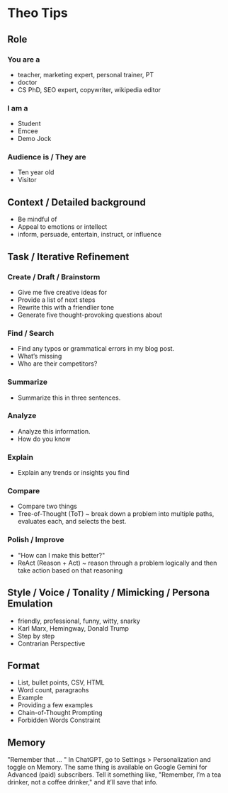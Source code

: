 # Theo Tips

## Role

### You are a

* teacher, marketing expert, personal trainer, PT
* doctor
* CS PhD, SEO expert, copywriter, wikipedia editor

### I am a

* Student
* Emcee
* Demo Jock

### Audience is / They are

* Ten year old
* Visitor

## Context / Detailed background

* Be mindful of
* Appeal to emotions or intellect
* inform, persuade, entertain, instruct, or influence

## Task / Iterative Refinement

### Create / Draft / Brainstorm 

* Give me five creative ideas for
* Provide a list of next steps
* Rewrite this with a friendlier tone
* Generate five thought-provoking questions about

### Find / Search

* Find any typos or grammatical errors in my blog post.
* What’s missing
* Who are their competitors?

### Summarize

* Summarize this in three sentences.

### Analyze

* Analyze this information.
* How do you know

### Explain

* Explain any trends or insights you find

### Compare

* Compare two things
* Tree-of-Thought (ToT) ~ break down a problem into multiple paths, evaluates each, and selects the best.

### Polish / Improve

* "How can I make this better?"
* ReAct (Reason + Act) ~  reason through a problem logically and then take action based on that reasoning


## Style / Voice / Tonality / Mimicking / Persona Emulation

* friendly, professional, funny, witty, snarky
* Karl Marx, Hemingway, Donald Trump
* Step by step
* Contrarian Perspective

## Format

* List, bullet points, CSV, HTML
* Word count, paragraohs
* Example
* Providing a few examples
* Chain-of-Thought Prompting
* Forbidden Words Constraint

## Memory

"Remember that … " In ChatGPT, go to Settings > Personalization and toggle on Memory. The same thing is available on Google Gemini for Advanced (paid) subscribers. Tell it something like, "Remember, I’m a tea drinker, not a coffee drinker," and it’ll save that info.
